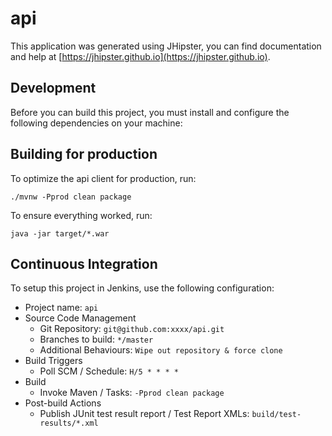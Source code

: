 # api

This application was generated using JHipster, you can find documentation and help at [https://jhipster.github.io](https://jhipster.github.io).

## Development

Before you can build this project, you must install and configure the following dependencies on your machine:


## Building for production

To optimize the api client for production, run:

    ./mvnw -Pprod clean package

To ensure everything worked, run:

    java -jar target/*.war

## Continuous Integration

To setup this project in Jenkins, use the following configuration:

* Project name: `api`
* Source Code Management
    * Git Repository: `git@github.com:xxxx/api.git`
    * Branches to build: `*/master`
    * Additional Behaviours: `Wipe out repository & force clone`
* Build Triggers
    * Poll SCM / Schedule: `H/5 * * * *`
* Build
    * Invoke Maven / Tasks: `-Pprod clean package`
* Post-build Actions
    * Publish JUnit test result report / Test Report XMLs: `build/test-results/*.xml`

[JHipster]: https://jhipster.github.io/

